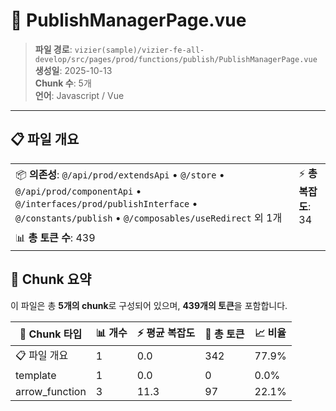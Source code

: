# 📄 PublishManagerPage.vue

> **파일 경로**: `vizier(sample)/vizier-fe-all-develop/src/pages/prod/functions/publish/PublishManagerPage.vue`  
> **생성일**: 2025-10-13  
> **Chunk 수**: 5개  
> **언어**: Javascript / Vue
---


## 📋 파일 개요

| | |
|--|--|
| 📦 **의존성**: `@/api/prod/extendsApi` • `@/store` • `@/api/prod/componentApi` • `@/interfaces/prod/publishInterface` • `@/constants/publish` • `@/composables/useRedirect` 외 1개 | ⚡ **총 복잡도**: 34 |
| 📊 **총 토큰 수**: 439 |  |






## 🧩 Chunk 요약

이 파일은 총 **5개의 chunk**로 구성되어 있으며, **439개의 토큰**을 포함합니다.

| 🧩 Chunk 타입 | 📊 개수 | ⚡ 평균 복잡도 | 📝 총 토큰 | 📈 비율 |
|---------------|--------|-------------|----------|--------|
| 📋 파일 개요 | 1 | 0.0 | 342 | 77.9% |
| template | 1 | 0.0 | 0 | 0.0% |
| arrow_function | 3 | 11.3 | 97 | 22.1% |

